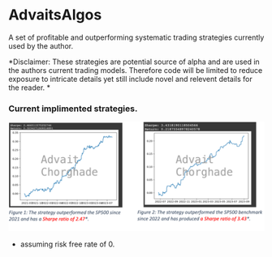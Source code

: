 # AdvaitsAlgos
A set of profitable and outperforming systematic trading strategies currently used by the author.  

*Disclaimer: These strategies are potential source of alpha and are used in the authors current trading models. Therefore code will be limited to reduce exposure to intricate details yet still include novel and relevent details for the reader. *

### Current implimented strategies.
![title](images/twoinone_labelled.png)

* assuming risk free rate of 0. 
